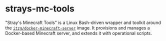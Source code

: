 # strays-mc-tools
"Stray's Minecraft Tools" is a Linux Bash-driven wrapper and toolkit around the [`itzg/docker-minecraft-server`](https://github.com/itzg/docker-minecraft-server) image. It provisions and manages a Docker-based Minecraft server, and extends it with operational scripts.
